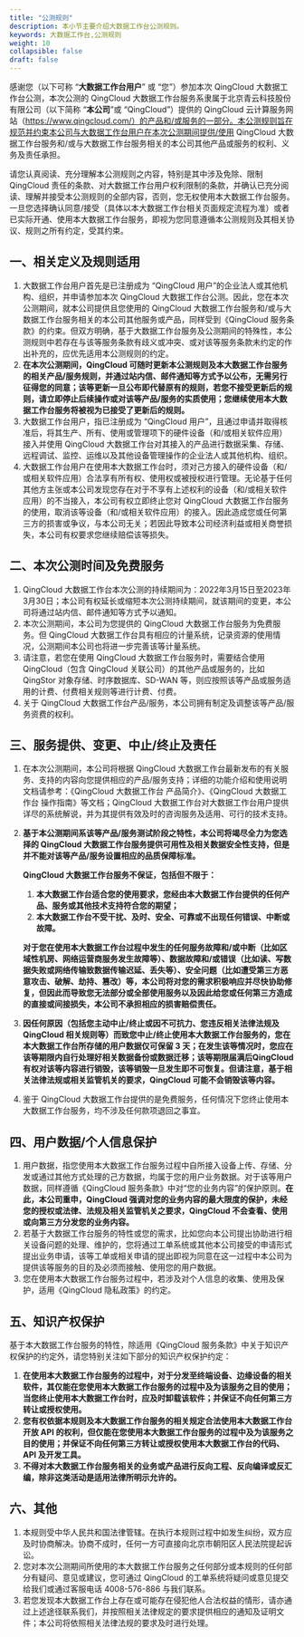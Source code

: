```yaml
---
title: "公测规则"
description: 本小节主要介绍大数据工作台公测规则。 
keywords: 大数据工作台,公测规则
weight: 10
collapsible: false
draft: false
---
```


感谢您（以下可称 “**大数据工作台用户**” 或 “您”）参加本次 QingCloud 大数据工作台公测，本次公测的 QingCloud 大数据工作台服务系隶属于北京青云科技股份有限公司（以下简称 “**本公司**”或 “QingCloud”）提供的 QingCloud 云计算服务网站（https://www.qingcloud.com/）的产品和/或服务的一部分。本公测规则旨在规范并约束本公司与大数据工作台用户在本次公测期间提供/使用 QingCloud 大数据工作台服务和/或与大数据工作台服务相关的本公司其他产品或服务的权利、义务及责任承担。

请您认真阅读、充分理解本公测规则之内容，特别是其中涉及免除、限制 QingCloud 责任的条款、对大数据工作台用户权利限制的条款，并确认已充分阅读、理解并接受本公测规则的全部内容，否则，您无权使用本大数据工作台服务。一旦您选择确认同意/接受（具体以本大数据工作台相关页面规定流程为准）或者已实际开通、使用本大数据工作台服务，即视为您同意遵循本公测规则及其相关协议、规则之所有约定，受其约束。

## 一、相关定义及规则适用

1. 大数据工作台用户首先是已注册成为 “QingCloud 用户”的企业法人或其他机构、组织，并申请参加本次 QingCloud 大数据工作台公测。因此，您在本次公测期间，就本公司提供且您使用的 QingCloud 大数据工作台服务和/或与大数据工作台服务相关的本公司其他服务或产品，同样受到《QingCloud 服务条款》的约束。但双方明确，基于大数据工作台服务及公测期间的特殊性，本公测规则中若存在与该等服务条款有歧义或冲突、或对该等服务条款未约定的作出补充的，应优先适用本公测规则的约定。    
2. **在本次公测期间，QingCloud 可随时更新本公测规则及本大数据工作台服务的相关产品/服务规则，并通过站内信、邮件通知等方式予以公布，无需另行征得您的同意；该等更新一旦公布即代替原有的规则，若您不接受更新后的规则，请立即停止后续操作或对该等产品/服务的实质使用；您继续使用本大数据工作台服务将被视为已接受了更新后的规则。**
3. 大数据工作台用户，指已注册成为 “QingCloud 用户”，且通过申请并取得核准后，将其生产、所有、使用或管理项下的硬件设备（和/或相关软件应用）接入并使用 QingCloud 大数据工作台对其接入的产品进行数据采集、存储、远程调试、监控、运维以及其他设备管理操作的企业法人或其他机构、组织。
4. 大数据工作台用户在使用本大数据工作台时，须对己方接入的硬件设备（和/或相关软件应用）合法享有所有权、使用权或被授权进行管理。无论基于任何其他方主张或本公司发现您存在对于不享有上述权利的设备（和/或相关软件应用）的不当接入，本公司有权立即终止您对 QingCloud 大数据工作台服务的使用，取消该等设备（和/或相关软件应用）的接入。因此造成您或任何第三方的损害或争议，与本公司无关；若因此导致本公司经济利益或相关商誉损失，本公司有权要求您继续赔偿该等损失。

## 二、本次公测时间及免费服务

1. QingCloud 大数据工作台本次公测的持续期间为：2022年3月15日至2023年3月30日；本公司有权延长或缩短本次公测持续期间，就该期间的变更，本公司将通过站内信、邮件通知等方式予以通知。
2. 本次公测期间，本公司为您提供的 QingCloud 大数据工作台服务为免费服务。但 QingCloud 大数据工作台具有相应的计量系统，记录资源的使用情况，公测期间本公司也将进一步完善该等计量系统。
3. 请注意，若您在使用 QingCloud 大数据工作台服务时，需要结合使用 QingCloud（包含 QingCloud 关联公司）的其他产品或服务的，比如 QingStor 对象存储、时序数据库、SD-WAN 等，则应按照该等产品或服务适用的计费、付费相关规则等进行计费、付费。
4. 关于 QingCloud 大数据工作台产品/服务，本公司拥有制定及调整该等产品/服务资费的权利。

## 三、服务提供、变更、中止/终止及责任

1. 在本次公测期间，本公司将根据 QingCloud 大数据工作台最新发布的有关服务、支持的内容向您提供相应的产品/服务支持；详细的功能介绍和使用说明文档请参考：《QingCloud 大数据工作台 产品简介》、《QingCloud 大数据工作台 操作指南》等文档；QingCloud 大数据工作台对大数据工作台用户提供详尽的系统解说，并为其提供有效及时的咨询服务及适用、可行的技术支持。
2. **基于本公测期间系该等产品/服务测试阶段之特性，本公司将竭尽全力为您选择的 QingCloud 大数据工作台服务提供可用性及相关数据安全性支持，但是并不能对该等产品/服务设置相应的品质保障标准。**

    **QingCloud 大数据工作台服务不保证，包括但不限于：**

    1. **本大数据工作台适合您的使用要求，您经由本大数据工作台提供的任何产品、服务或其他技术支持符合您的期望；**
    2. **本大数据工作台不受干扰、及时、安全、可靠或不出现任何错误、中断或故障。**
    
    **对于您在使用本大数据工作台过程中发生的任何服务故障和/或中断（比如区域性机房、网络运营商服务发生故障等）、数据故障和/或错误（比如读、写数据失败或网络传输致数据传输迟延、丢失等）、安全问题（比如遭受第三方恶意攻击、破解、劫持、篡改）等，本公司将对您的需求积极响应并尽快协助修复，但因此而导致您无法部分或全部使用服务以及因此给您或任何第三方造成的直接或间接损失，本公司不承担相应的损害赔偿责任。**

3. **因任何原因（包括您主动中止/终止或因不可抗力、您违反相关法律法规及 QingCloud 相关规则等）而致您中止/终止使用本大数据工作台服务的，您在本大数据工作台所存储的用户数据仅可保留 3 天；在发生该等情况时，您应在该等期限内自行处理好相关数据备份或数据迁移；该等期限届满后QingCloud有权对该等内容进行销毁，该等销毁一旦发生即不可恢复。但请注意，基于相关法律法规或相关监管机关的要求，QingCloud 可能不会销毁该等内容。**
4. 鉴于 QingCloud 大数据工作台提供的是免费服务，任何情况下您终止使用本大数据工作台服务，均不涉及任何款项退回之事宜。

## 四、用户数据/个人信息保护

1. 用户数据，指您使用本大数据工作台服务过程中自所接入设备上传、存储、分发或通过其他方式处理的己方数据，均属于您的用户业务数据。对于该等用户数据，同样遵循《QingCloud 服务条款》中对“您的业务内容”的保护原则。**在此，本公司重申，QingCloud 强调对您的业务内容的最大限度的保护，未经您的授权或法律、法规及相关监管机关之要求，QingCloud 不会查看、使用或向第三方分发您的业务内容。**
2. 若基于大数据工作台服务的特性或您的需求，比如您向本公司提出协助进行相关设备问题的处理、维护的，您将通过工单系统或其他本公司接受的申请形式提出业务申请，该等工单或相关申请的提出即视为同意在这一过程中本公司为提供该等服务的目的及必须而接触、使用您的用户数据。
3. 您在使用本大数据工作台服务过程中，若涉及对个人信息的收集、使用及保护，适用《QingCloud 隐私政策》的约定。

## 五、知识产权保护

基于本大数据工作台服务的特性，除适用《QingCloud 服务条款》中关于知识产权保护的约定外，请您特别关注如下部分的知识产权保护约定：

1. **在使用本大数据工作台服务的过程中，对于分发至终端设备、边缘设备的相关软件，其仅能在您使用本大数据工作台服务的过程中及为该服务之目的使用；当您终止使用本大数据工作台时，应及时卸载该软件；并保证不向任何第三方转让或授权使用。**
2. **您有权依据本规则及本大数据工作台服务的相关规定合法使用本大数据工作台开放 API 的权利，但仅能在您使用本大数据工作台服务的过程中及为该服务之目的使用；并保证不向任何第三方转让或授权使用本大数据工作台的代码、API 及开发工具。**
3. **不得对本大数据工作台服务相关的业务或产品进行反向工程、反向编译或反汇编，除非这类活动是适用法律所明示允许的。**

## 六、其他

1. 本规则受中华人民共和国法律管辖。在执行本规则过程中如发生纠纷，双方应及时协商解决。协商不成时，任何一方可直接向北京市朝阳区人民法院提起诉讼。
2. 您对本次公测期间所使用的本大数据工作台服务之任何部分或本规则的任何部分有疑问、意见或建议，您可通过 QingCloud 的工单系统将疑问或意见提交给我们或通过客服电话 4008-576-886 与我们联系。
3. 若您发现本大数据工作台上存在或可能存在侵犯他人合法权益的情形，请亦通过上述途径联系我们，并按照相关法律规定的要求提供相应的通知及证明文件；本公司将依照相关法律法规的要求及时进行处理。

